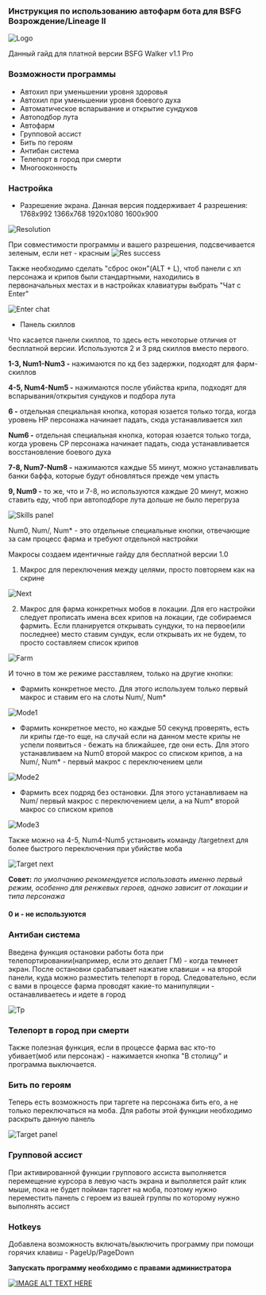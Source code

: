 ### Инструкция по использованию автофарм бота для BSFG Возрождение/Lineage II

![Logo](https://raw.githubusercontent.com/BSFG/BSFG-Walker/master/walker%20pro.png)

Данный гайд для платной версии BSFG Walker v1.1 Pro

### Возможности программы
* Автохил при уменьшении уровня здоровья
* Автохил при уменьшении уровня боевого духа
* Автоматическое вспарывание и открытие сундуков
* Автоподбор лута
* Автофарм
* Групповой ассист
* Бить по героям
* Антибан система
* Телепорт в город при смерти
* Многооконность

### Настройка
* Разрешение экрана. Данная версия поддерживает 4 разрешения:
1768х992
1366х768
1920x1080
1600x900

![Resolution](https://github.com/BSFG/BSFG-Walker/blob/master/images/resolution.jpg)

При совместимости программы и вашего разрешения, подсвечивается зеленым, если нет - красным
![Res success](https://raw.githubusercontent.com/BSFG/BSFG-Walker/master/images/resol.PNG)

Также необходимо сделать "сброс окон"(ALT + L), чтоб панели с хп персонажа и крипов были стандартными, находились в первоначальных местах и в настройках клавиатуры выбрать "Чат с Enter"



![Enter chat](https://github.com/BSFG/BSFG-Walker/blob/master/images/enter%20chat.PNG)


* Панель скиллов

Что касается панели скиллов, то здесь есть некоторые отличия от бесплатной версии. Используются 2 и 3 ряд скиллов вместо первого.

**1-3, Num1-Num3 -** нажимаются по кд без задержки, подходят для фарм-скиллов

**4-5, Num4-Num5 -** нажимаются после убийства крипа, подходят для вспарывания/открытия сундуков и подбора лута

**6 -** отдельная специальная кнопка, которая юзается только тогда, когда уровень HP персонажа начинает падать, сюда устанавливается хил

**Num6 -** отдельная специальная кнопка, которая юзается только тогда, когда уровень CP персонажа начинает падать, сюда устанавливается восстановление боевого духа

**7-8, Num7-Num8 -** нажимаются каждые 55 минут, можно устанавливать банки баффа, которые будут обновляться прежде чем упасть

**9, Num9 -** то же, что и 7-8, но используются каждые 20 минут, можно ставить еду, чтоб при автоподборе лута дольше не было перегруза

![Skills panel](https://raw.githubusercontent.com/BSFG/BSFG-Walker/master/images/skills%20panel%201.1%20pro.PNG)

Num0, Num/, Num* -  это отдельные специальные кнопки, отвечающие за сам процесс фарма и требуют отдельной настройки

Макросы создаем идентичные гайду для бесплатной версии 1.0

1. Макрос для переключения между целями, просто повторяем как на скрине

![Next](https://github.com/BSFG/BSFG-Walker/blob/master/images/next.jpg)

2. Макрос для фарма конкретных мобов в локации. Для его настройки следует прописать имена всех крипов на локации, где собираемся фармить. Если планируется открывать сундуки, то на первое(или последнее) место ставим сундук, если открывать их не будем, то просто составляем список крипов

![Farm](https://github.com/BSFG/BSFG-Walker/blob/master/images/farm.jpg)

И точно в том же режиме расставляем, только на другие кнопки:
* Фармить конкретное место. Для этого используем только первый макрос и ставим его на слоты Num/, Num*

![Mode1](https://github.com/BSFG/BSFG-Walker/blob/master/images/mode1.jpg)

* Фармить конкретное место, но каждые 50 секунд проверять, есть ли крипы где-то еще, на случай если на данном месте крипы не успели появиться - бежать на ближайшее, где они есть. Для этого устанавливаем на Num0 второй макрос со списком крипов, а на Num/, Num* - первый макрос с переключением цели

![Mode2](https://github.com/BSFG/BSFG-Walker/blob/master/images/mode2.jpg)

* Фармить всех подряд без остановки. Для этого устанавливаем на Num/ первый макрос с переключением цели, а на Num* второй макрос со списком крипов

![Mode3](https://github.com/BSFG/BSFG-Walker/blob/master/images/mode3.jpg)


Также можно на 4-5, Num4-Num5 установить команду /targetnext для более быстрого переключения при убийстве моба

![Target next](https://raw.githubusercontent.com/BSFG/BSFG-Walker/master/images/target%20next.PNG)

**Совет:** _по умолчанию рекомендуется использовать именно первый режим, особенно для ренжевых героев, однако зависит от локации и типа персонажа_

#### 0 и - не используются

### Антибан система

Введена функция остановки работы бота при телепортировании(например, если это делает ГМ) - когда темнеет экран. После остановки срабатывает нажатие клавиши = на второй панели, куда можно разместить телепорт в город. Следовательно, если с вами в процессе фарма проводят какие-то манипуляции - останавливаетесь и идете в город

![Tp](https://raw.githubusercontent.com/BSFG/BSFG-Walker/master/images/tp.PNG)

### Телепорт в город при смерти

Также полезная функция, если в процессе фарма вас кто-то убивает(моб или персонаж) - нажимается кнопка "В столицу" и программа выключается.

### Бить по героям

Теперь есть возможность при таргете на персонажа бить его, а не только переключаться на моба. Для работы этой функции необходимо раскрыть данную панель

![Target panel](https://raw.githubusercontent.com/BSFG/BSFG-Walker/master/images/target%20panel.PNG)

### Групповой ассист

При активированной функции группового ассиста выполняется перемещение курсора в левую часть экрана и выполяется райт клик мыши, пока не будет пойман таргет на моба, поэтому нужно переместить панель с героем из вашей группы по которому нужно выполнять ассист

### Hotkeys

Добавлена возможность включать/выключить программу при помощи горячих клавиш - PageUp/PageDown

**Запускать программу необходимо с правами администратора**

[![IMAGE ALT TEXT HERE](https://img.youtube.com/vi/-2vHtfPp4dw/0.jpg)](https://www.youtube.com/watch?v=-2vHtfPp4dw)
